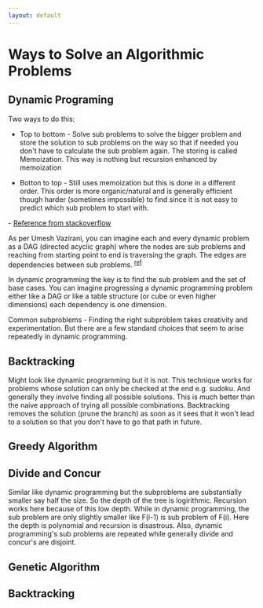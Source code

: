 ```yaml
---
layout: default
---
```

# Ways to Solve an Algorithmic Problems

## Dynamic Programing

Two ways to do this:

- Top to bottom - Solve sub problems to solve the bigger problem and store the solution to sub problems on the way so that if needed you don't have to calculate the sub problem again. The storing is called Memoization. This way is nothing but recursion enhanced by memoization

- Botton to top - Still uses memoization but this is done in a different order. This order is more organic/natural and is generally efficient though harder (sometimes impossible) to find since it is not easy to predict which sub problem to start with.

\- [Reference from stackoverflow](https://stackoverflow.com/questions/3592943/difference-between-back-tracking-and-dynamic-programming/26439292)

As per Umesh Vazirani, you can imagine each and every dynamic problem as a DAG (directed acyclic graph) where the nodes are sub problems and reaching from starting point to end is traversing the graph. The edges are dependencies between sub problems. <sup>[ref](https://people.eecs.berkeley.edu/~vazirani/algorithms/chap6.pdf)</sup>

In dynamic programming the key is to find the sub problem and the set of base cases. You can imagine progressing a dynamic programming problem either like a DAG or like a table structure (or cube or even higher dimensions) each dependency is one dimension.

Common subproblems - Finding the right subproblem takes creativity and experimentation. But there are a few standard choices that seem to arise repeatedly in dynamic programming.

## Backtracking

Might look like dynamic programming but it is not. This technique works for problems whose solution can only be checked at the end e.g. sudoku. And generally they involve finding all possible solutions. This is much better than the naive approach of trying all possible combinations. Backtracking removes the solution (prune the branch) as soon as it sees that it won't lead to a solution so that you don't have to go that path in future.

## Greedy Algorithm


## Divide and Concur

Similar like dynamic programming but the subproblems are substantially smaller say half the size. So the depth of the tree is logirithmic. Recursion works here because of this low depth. While in dynamic programming, the sub problem are  only slightly smaller like F(i-1) is sub problem of F(i).  Here the depth is polynomial and recursion is disastrous. Also, dynamic programming's sub problems are repeated while generally divide and concur's are disjoint.

## Genetic Algorithm


## Backtracking
